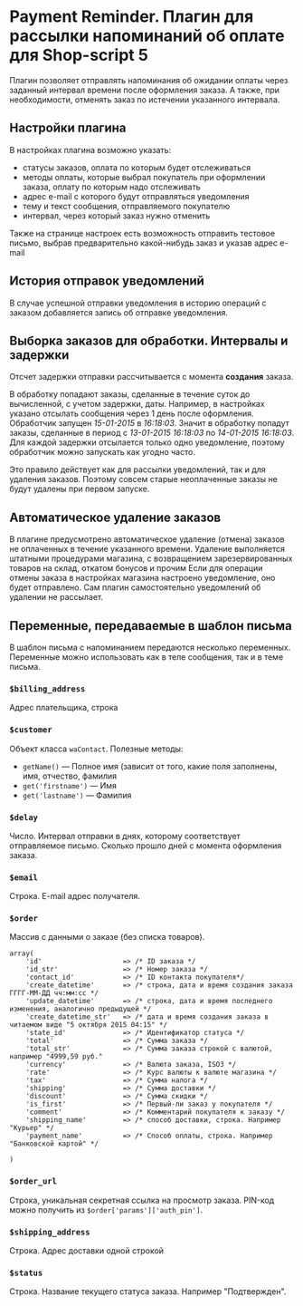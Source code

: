 # Payment Reminder. Плагин для рассылки напоминаний об оплате для Shop-script 5

Плагин позволяет отправлять напоминания об ожидании оплаты через заданный интервал времени после оформления заказа. А
также, при необходимости, отменять заказ по истечении указанного интервала. 

## Настройки плагина

В настройках плагина возможно указать:

* статусы заказов, оплата по которым будет отслеживаться
* методы оплаты, которые выбрал покупатель при оформлении заказа, оплату по которым надо отслеживать
* адрес e-mail с которого будут отправляться уведомления
* тему и текст сообщения, отправляемого покупателю
* интервал, через который заказ нужно отменить

Также на странице настроек есть возможность отправить тестовое письмо, выбрав предварительно какой-нибудь заказ и указав
адрес e-mail

## История отправок уведомлений

В случае успешной отправки уведомления в историю операций с заказом добавляется запись об отправке уведомления.

## Выборка заказов для обработки. Интервалы и задержки

Отсчет задержки отправки рассчитывается с момента **создания** заказа.

В обработку попадают заказы, сделанные в течение суток до вычисленной, с учетом задержки, даты. Например, в настройках
указано отсылать сообщения через 1 день после оформления. Обработчик запущен *15-01-2015* в *16:18:03*. Значит в обработку
попадут заказы, сделанные в период с *13-01-2015 16:18:03* по *14-01-2015 16:18:03*. Для каждой задержки отсылается
только одно уведомление, поэтому обработчик можно запускать как угодно часто.

Это правило действует как для рассылки уведомлений, так и для удаления заказов. Поэтому совсем старые неоплаченные
заказы не будут удалены при первом запуске.

## Автоматическое удаление заказов

В плагине предусмотрено автоматическое удаление (отмена) заказов не оплаченных в течение указанного времени. Удаление
выполняется штатными процедурами магазина, с возвращением зарезервированных товаров на склад, откатом бонусов и прочим
Если для операции отмены заказа в настройках магазина настроено уведомление, оно будет отправлено. Сам плагин
самостоятельно уведомлений об удалении не рассылает.

## Переменные, передаваемые в шаблон письма

В шаблон письма с напоминанием передаются несколько переменных. Переменные можно использовать как в теле сообщения, так
и в теме письма.

### `$billing_address`

Адрес плательщика, строка

### `$customer`

Объект класса `waContact`. Полезные методы:

- `getName()` — Полное имя (зависит от того, какие поля заполнены, имя, отчество, фамилия
- `get('firstname')` — Имя
- `get('lastname')` — Фамилия

### `$delay`

Число. Интервал отправки в днях, которому соответствует отправляемое письмо. Сколько прошло дней с момента оформления
заказа.

### `$email`

Строка. E-mail адрес получателя.

### `$order`

Массив с данными о заказе (без списка товаров).

    array(
        'id'                    => /* ID заказа */
        'id_str'                => /* Номер заказа */
        'contact_id'            => /* ID контакта покупателя*/
        'create_datetime'       => /* строка, дата и время создания заказа ГГГГ-ММ-ДД чч:мм:сс */
        'update_datetime'       => /* строка, дата и время последнего изменения, аналогично предыдущей */
        'create_datetime_str'   => /* дата и время создания заказа в читаемом виде "5 октября 2015 04:15" */
        'state_id'              => /* Идентификатор статуса */
        'total'                 => /* Сумма заказа */
        'total_str'             => /* Сумма заказа строкой с валютой, например "4999,59 руб."
        'currency'              => /* Валюта заказа, ISO3 */
        'rate'                  => /* Курс валюты к валюте магазина */
        'tax'                   => /* Сумма налога */
        'shipping'              => /* Сумма доставки */
        'discount'              => /* Сумма скидки */
        'is_first'              => /* Первый-ли заказ у покупателя */
        'comment'               => /* Комментарий покупателя к заказу */
        'shipping_name'         => /* способ доставки, строка. Например "Курьер" */
        'payment_name'          => /* Способ оплаты, строка. Например "Банковской картой" */
        
    )

### `$order_url`

Строка, уникальная секретная ссылка на просмотр заказа. PIN-код можно получить из `$order['params']['auth_pin']`.

### `$shipping_address`

Строка. Адрес доставки одной строкой

### `$status`

Строка. Название текущего статуса заказа. Например "Подтвержден".

    
